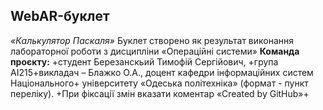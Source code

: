 ## WebAR-буклет 
*«Калькулятор Паскаля»*
Буклет створено як результат виконання лабораторної роботи з дисципліни «Операційні системи»
**Команда проєкту:**
+студент Березанскьий Тимофій Сергійович, +група АІ215+викладач – Блажко О.А., доцент кафедри інформаційних систем Національного+
університету «Одеська політехніка» (формат - пункт переліку).
+При фіксації змін вказати коментар «Created by GitHub»+

